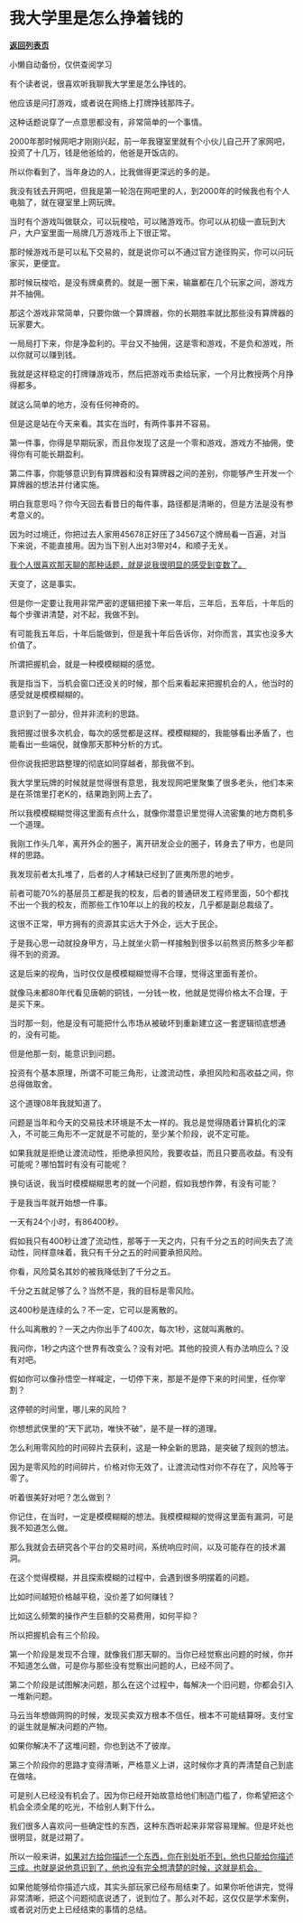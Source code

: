 # 我大学里是怎么挣着钱的

[**返回列表页**](/gzh/记忆承载)

小懒自动备份，仅供查阅学习

有个读者说，很喜欢听我聊我大学里是怎么挣钱的。

他应该是问打游戏，或者说在网络上打牌挣钱那阵子。  

这种话题说穿了一点意思都没有，非常简单的一个事情。  

2000年那时候网吧才刚刚兴起，前一年我寝室里就有个小伙儿自己开了家网吧，投资了十几万，钱是他爸给的，他爸是开饭店的。

所以你看到了，当年身边的人，比我做得更深远的多的是。  

我没有钱去开网吧，但我是第一轮泡在网吧里的人，到2000年的时候我也有个人电脑了，就在寝室里上网玩牌。  

当时有个游戏叫做联众，可以玩梭哈，可以赌游戏币。你可以从初级一直玩到大户，大户室里面一局牌几万游戏币上下很正常。

那时候游戏币是可以私下交易的，就是说你可以不通过官方途径购买，你可以问玩家买，更便宜。

那时候玩梭哈，是没有牌桌费的。就是一圈下来，输赢都在几个玩家之间，游戏方并不抽佣。

那这个游戏非常简单，只要你做一个算牌器，你的长期胜率就比那些没有算牌器的玩家要大。  

一局局打下来，你是净盈利的。平台又不抽佣，这是零和游戏，不是负和游戏，所以你就可以赚到钱。  

我就是这样稳定的打牌赚游戏币，然后把游戏币卖给玩家，一个月比教授两个月挣得都多。

就这么简单的地方，没有任何神奇的。  

但是这是站在今天来看。其实在当时，有两件事并不容易。

第一件事，你得是早期玩家，而且你发现了这是一个零和游戏，游戏方不抽佣，使得你有可能长期盈利。

第二件事，你能够意识到有算牌器和没有算牌器之间的差别，你能够产生开发一个算牌器的想法并付诸实施。

明白我意思吗？你今天回去看昔日的每件事，路径都是清晰的，但是方法是没有参考意义的。  

因为时过境迁，你把过去人家用45678正好压了34567这个牌局看一百遍，对当下来说，不能直接用。因为当下别人出对3带对4，和顺子无关。

[我个人很喜欢那天聊的那种话题，就是说我很明显的感受到变数了。](http://mp.weixin.qq.com/s?__biz=MzU3NDc5Nzc0NQ==&mid=2247520811&idx=1&sn=81be3ced0bab84454a04d703eef603a6&chksm=fd2e30f5ca59b9e3b954b41ad315ba8e998e54bda650b64bdaebf23d0eafe867de8800bc26f7&scene=21#wechat_redirect)

天变了，这是事实。  

但是你一定要让我用非常严密的逻辑把接下来一年后，三年后，五年后，十年后的每个步骤讲清楚，对不起，我做不到。  

有可能我五年后，十年后能做到，但是我十年后告诉你，对你而言，其实也没多大价值了。  

所谓把握机会，就是一种模模糊糊的感觉。  

我是指当下，当机会窗口还没关的时候，那个后来看起来把握机会的人，他当时的感受就是模模糊糊的。  

意识到了一部分，但并非流利的思路。  

我把握过很多次机会，每次的感觉都是这样。模模糊糊的，我能够看出矛盾了，也能看出一些端倪，就像那天那种分析的方式。  

但你说我把思路整理的彻底如同穿越者，那我做不到。  

我大学里玩牌的时候就是觉得很有意思，我发现网吧里聚集了很多老头，他们本来是在茶馆里打老K的，结果跑到网上去了。  

所以我模模糊糊觉得这里面有点什么，就像你潜意识里觉得人流密集的地方商机多一个道理。  

我刚工作头几年，离开外企的圈子，离开研发企业的圈子，转身去了甲方，也是同样的思路。  

我发现前者太扎堆了，后者的人才稀缺已经到了匪夷所思的地步。

前者可能70%的基层员工都是我的校友，后者的普通研发工程师里面，50个都找不出一个我的校友，而那些工作10年以上的我的校友，几乎都是副总裁级了。

这很不正常，甲方拥有的资源其实远大于外企，远大于民企。  

于是我心思一动就投身甲方，马上就坐火箭一样接触到很多以前熬资历熬多少年都得不到的资源。  

这是后来的视角，当时仅仅是模模糊糊觉得不合理，觉得这里面有差价。  

就像马未都80年代看见唐朝的铜钱，一分钱一枚，他就是觉得价格太不合理，于是买下来。  

当时那一刻，他是没有可能把什么市场从被破坏到重新建立这一套逻辑彻底想通的，没有可能。  

但是他那一刻，能意识到问题。

投资有个基本原理，所谓不可能三角形，让渡流动性，承担风险和高收益之间，你总得做取舍。

这个道理08年我就知道了。

问题是当年和今天的交易技术环境是不太一样的。我总是觉得随着计算机化的深入，不可能三角形不一定就是不可能的，至少某个阶段，说不定可能。  

如果我就是拒绝让渡流动性，拒绝承担风险，我要收益，而且只要高收益。有没有可能呢？哪怕暂时有没有可能呢？

换句话说，我当时模模糊糊思考的就一个问题，假如我想作弊，有没有可能？  

于是我当年就开始想一件事。

一天有24个小时，有86400秒。

  

假如我只有400秒让渡了流动性，那等于一天之内，只有千分之五的时间失去了流动性，同样意味着，我只有千分之五的时间要承担风险。

  

你看，风险莫名其妙的被我降低到了千分之五。

  

千分之五就足够了么？当然不是，我的目标是零风险。  

  

这400秒是连续的么？不一定，它可以是离散的。

  

什么叫离散的？一天之内你出手了400次，每次1秒，这就叫离散的。

  

我问你，1秒之内这个世界有改变么？没有对吧。其他的投资人有办法响应么？没有对吧。

  

假如你可以像孙悟空一样喊定，一切停下来，那是不是停下来的时间里，任你宰割？

  

这停顿的时间里，哪儿来的风险？

  

你想想武侠里的“天下武功，唯快不破”，是不是一样的道理。  

  

怎么利用零风险的时间碎片去获利，这是一种全新的思路，是突破了规则的想法。

  

因为是零风险的时间碎片，价格对你无效了，让渡流动性对你不存在了，风险等于零了。

  

听着很美好对吧？怎么做到？

  

你记住，在当时，一定是模模糊糊的想法。我模模糊糊的觉得这里面有漏洞，可是我不知道怎么做。

  
那么我就会去研究各个平台的交易时间，系统响应时间，以及可能存在的技术漏洞。  

  

在这个觉得模糊，并且探索模糊的过程中，会遇到很多明摆着的问题。  

  

比如时间越短价格越平稳，没价差了如何赚钱？

  

比如这么频繁的操作产生巨额的交易费用，如何平抑？  

  

所以把握机会有三个阶段。

  

第一个阶段是发现不合理，就像我们那天聊的。当你已经觉察出问题的时候，你并不知道怎么做，可是你与那些没有觉察出问题的人，已经不同了。  

  

第二个阶段是试图解决问题，那么在这个过程中，每解决一个旧问题，你都会引入一堆新问题。

  

马云当年想做网购的时候，发现买卖双方根本不信任，根本不可能结算呀。支付宝的诞生就是解决问题的产物。  

  

如果你解决不了这堆问题，你也到达不了彼岸。  

  

第三个阶段你的思路才变得清晰，严格意义上讲，这时候你才真的弄清楚自己到底在做啥。  

  

可是别人已经没有机会了。因为你已经开始故意给他们制造门槛了，你希望把这个机会全须全尾的吃光，不给别人剩下什么。  

  

我们很多人喜欢问一些确定性的东西，这种东西听起来非常容易理解。但是坏处也很明显，就是过期了。

  

所以一般来讲，[如果对方给你描述一个东西，你在别处听不到，他也只能给你描述三成。也就是说他意识到了，他也没有完全想清楚的时候，这就是机会。](http://mp.weixin.qq.com/s?__biz=MzU3NDc5Nzc0NQ==&mid=2247520811&idx=1&sn=81be3ced0bab84454a04d703eef603a6&chksm=fd2e30f5ca59b9e3b954b41ad315ba8e998e54bda650b64bdaebf23d0eafe867de8800bc26f7&scene=21#wechat_redirect)

  

如果他能够给你描述六成，其实头部玩家已经布局结束了。如果你听他讲完，觉得非常清晰，把这个问题彻底说透了，说到位了。那么对不起，这仅仅是学术案例，或者说对历史上已经结束的事情的总结。

